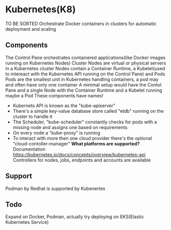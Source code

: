 # Kubernetes(K8)
TO BE SORTED
Orchestrate Docker containers in clusters for automatic deployment and scaling
## Components
The Control Pane orchestrates containered applications(like Docker images running on Kubernetes Nodes) 
Cluster Nodes are virtual or physical servers in a Kubernetes cluster
Nodes contain a Container Runtime, a Kubelet(used to intereact with the Kubernetes API running on the Control Pane) and Pods
Pods are the smallest unit in Kubernetes handling containers, a pod may and often have only one container
A minimal setup would have the Contol Pane and a single Node with the Container Runtime and a Kubelet running maybe a Pod
These components have names!
* Kubernets API is known as the "kube-apiserver"
* There's a simple key-value database store called "etdb" running on the cluster to handle it
* The Scheduler, "kube-scheduler" constantly checks for pods with a missing node and assigns one based on requirements
* On every node a "kube-proxy" is running
* To interact with more then one cloud provider there's the optional "cloud-contoller-manager" **What platforms are supported?**
Documentation https://kubernetes.io/docs/concepts/overview/kubernetes-api
Controllers for nodes, jobs, endpoints and accounts are available
## Support
Podman by Redhat is supported by Kubenertes
## Todo
Expand on Docker, Podman, actually try deploying on EKS(Elastic Kubernetes Service)